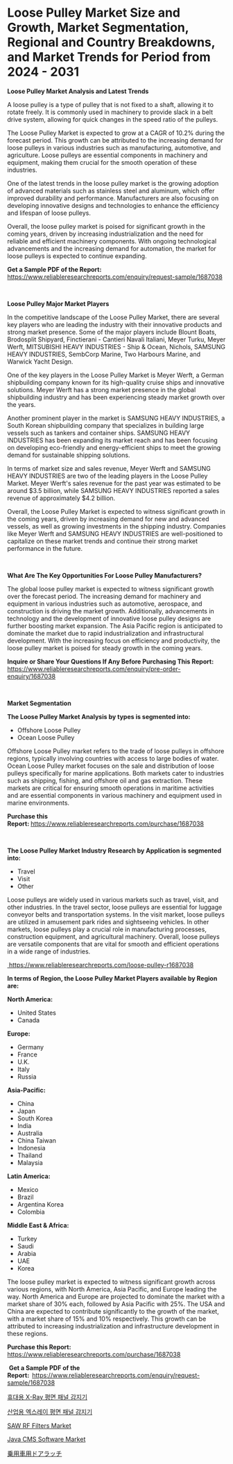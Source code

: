 <p><h1>Loose Pulley Market Size and Growth, Market Segmentation, Regional and Country Breakdowns, and Market Trends for Period from 2024 -  2031</h1></p><p><strong>Loose Pulley Market Analysis and Latest Trends</strong></p>
<p><p>A loose pulley is a type of pulley that is not fixed to a shaft, allowing it to rotate freely. It is commonly used in machinery to provide slack in a belt drive system, allowing for quick changes in the speed ratio of the pulleys.</p><p>The Loose Pulley Market is expected to grow at a CAGR of 10.2% during the forecast period. This growth can be attributed to the increasing demand for loose pulleys in various industries such as manufacturing, automotive, and agriculture. Loose pulleys are essential components in machinery and equipment, making them crucial for the smooth operation of these industries.</p><p>One of the latest trends in the loose pulley market is the growing adoption of advanced materials such as stainless steel and aluminum, which offer improved durability and performance. Manufacturers are also focusing on developing innovative designs and technologies to enhance the efficiency and lifespan of loose pulleys.</p><p>Overall, the loose pulley market is poised for significant growth in the coming years, driven by increasing industrialization and the need for reliable and efficient machinery components. With ongoing technological advancements and the increasing demand for automation, the market for loose pulleys is expected to continue expanding.</p></p>
<p><strong>Get a Sample PDF of the Report:&nbsp;</strong> <a href="https://www.reliableresearchreports.com/enquiry/request-sample/1687038">https://www.reliableresearchreports.com/enquiry/request-sample/1687038</a></p>
<p>&nbsp;</p>
<p><strong>Loose Pulley Major Market Players</strong></p>
<p><p>In the competitive landscape of the Loose Pulley Market, there are several key players who are leading the industry with their innovative products and strong market presence. Some of the major players include Blount Boats, Brodosplit Shipyard, Finctierani - Cantieri Navali Italiani, Meyer Turku, Meyer Werft, MITSUBISHI HEAVY INDUSTRIES - Ship & Ocean, Nichols, SAMSUNG HEAVY INDUSTRIES, SembCorp Marine, Two Harbours Marine, and Warwick Yacht Design.</p><p>One of the key players in the Loose Pulley Market is Meyer Werft, a German shipbuilding company known for its high-quality cruise ships and innovative solutions. Meyer Werft has a strong market presence in the global shipbuilding industry and has been experiencing steady market growth over the years.</p><p>Another prominent player in the market is SAMSUNG HEAVY INDUSTRIES, a South Korean shipbuilding company that specializes in building large vessels such as tankers and container ships. SAMSUNG HEAVY INDUSTRIES has been expanding its market reach and has been focusing on developing eco-friendly and energy-efficient ships to meet the growing demand for sustainable shipping solutions.</p><p>In terms of market size and sales revenue, Meyer Werft and SAMSUNG HEAVY INDUSTRIES are two of the leading players in the Loose Pulley Market. Meyer Werft's sales revenue for the past year was estimated to be around $3.5 billion, while SAMSUNG HEAVY INDUSTRIES reported a sales revenue of approximately $4.2 billion.</p><p>Overall, the Loose Pulley Market is expected to witness significant growth in the coming years, driven by increasing demand for new and advanced vessels, as well as growing investments in the shipping industry. Companies like Meyer Werft and SAMSUNG HEAVY INDUSTRIES are well-positioned to capitalize on these market trends and continue their strong market performance in the future.</p></p>
<p>&nbsp;</p>
<p><strong>What Are The Key Opportunities For Loose Pulley Manufacturers?</strong></p>
<p><p>The global loose pulley market is expected to witness significant growth over the forecast period. The increasing demand for machinery and equipment in various industries such as automotive, aerospace, and construction is driving the market growth. Additionally, advancements in technology and the development of innovative loose pulley designs are further boosting market expansion. The Asia Pacific region is anticipated to dominate the market due to rapid industrialization and infrastructural development. With the increasing focus on efficiency and productivity, the loose pulley market is poised for steady growth in the coming years.</p></p>
<p><strong>Inquire or Share Your Questions If Any Before Purchasing This Report:</strong> <a href="https://www.reliableresearchreports.com/enquiry/pre-order-enquiry/1687038">https://www.reliableresearchreports.com/enquiry/pre-order-enquiry/1687038</a></p>
<p>&nbsp;</p>
<p><strong>Market Segmentation</strong></p>
<p><strong>The Loose Pulley Market Analysis by types is segmented into:</strong></p>
<p><ul><li>Offshore Loose Pulley</li><li>Ocean Loose Pulley</li></ul></p>
<p><p>Offshore Loose Pulley market refers to the trade of loose pulleys in offshore regions, typically involving countries with access to large bodies of water. Ocean Loose Pulley market focuses on the sale and distribution of loose pulleys specifically for marine applications. Both markets cater to industries such as shipping, fishing, and offshore oil and gas extraction. These markets are critical for ensuring smooth operations in maritime activities and are essential components in various machinery and equipment used in marine environments.</p></p>
<p><strong>Purchase this Report:&nbsp;</strong><a href="https://www.reliableresearchreports.com/purchase/1687038">https://www.reliableresearchreports.com/purchase/1687038</a></p>
<p>&nbsp;</p>
<p><strong>The Loose Pulley Market Industry Research by Application is segmented into:</strong></p>
<p><ul><li>Travel</li><li>Visit</li><li>Other</li></ul></p>
<p><p>Loose pulleys are widely used in various markets such as travel, visit, and other industries. In the travel sector, loose pulleys are essential for luggage conveyor belts and transportation systems. In the visit market, loose pulleys are utilized in amusement park rides and sightseeing vehicles. In other markets, loose pulleys play a crucial role in manufacturing processes, construction equipment, and agricultural machinery. Overall, loose pulleys are versatile components that are vital for smooth and efficient operations in a wide range of industries.</p></p>
<p><a href="https://www.reliableresearchreports.com/loose-pulley-r1687038">&nbsp;https://www.reliableresearchreports.com/loose-pulley-r1687038</a></p>
<p><strong>In terms of Region, the Loose Pulley Market Players available by Region are:</strong></p>
<p>
    <p> <strong> North America: </strong>
        <ul>
            <li>United States</li>
            <li>Canada</li>
        </ul>
        </p> 
    <p> <strong> Europe: </strong>
        <ul>
            <li>Germany</li>
            <li>France</li>
            <li>U.K.</li>
            <li>Italy</li>
            <li>Russia</li>
        </ul>
        </p> 
    <p> <strong> Asia-Pacific: </strong>
        <ul>
            <li>China</li>
            <li>Japan</li>
            <li>South Korea</li>
            <li>India</li>
            <li>Australia</li>
            <li>China Taiwan</li>
            <li>Indonesia</li>
            <li>Thailand</li>
            <li>Malaysia</li>
        </ul>
        </p> 
    <p> <strong> Latin America: </strong>
        <ul>
            <li>Mexico</li>
            <li>Brazil</li>
            <li>Argentina Korea</li>
            <li>Colombia</li>
        </ul>
        </p> 
    <p> <strong> Middle East & Africa: </strong>
        <ul>
            <li>Turkey</li>
            <li>Saudi</li>
            <li>Arabia</li>
            <li>UAE</li>
            <li>Korea</li>
        </ul>
    </p>
    </p>
<p><p>The loose pulley market is expected to witness significant growth across various regions, with North America, Asia Pacific, and Europe leading the way. North America and Europe are projected to dominate the market with a market share of 30% each, followed by Asia Pacific with 25%. The USA and China are expected to contribute significantly to the growth of the market, with a market share of 15% and 10% respectively. This growth can be attributed to increasing industrialization and infrastructure development in these regions.</p></p>
<p><strong>Purchase this Report: </strong><a href="https://www.reliableresearchreports.com/purchase/1687038">https://www.reliableresearchreports.com/purchase/1687038</a></p>
<p>&nbsp;<strong>Get a Sample PDF of the Report:&nbsp;&nbsp;</strong><a href="https://www.reliableresearchreports.com/enquiry/request-sample/1687038">https://www.reliableresearchreports.com/enquiry/request-sample/1687038</a></p>
<p><strong></strong></p>
<p><p><a href="https://github.com/vsap75a286l/Market-Research-Report-List-2/blob/main/3474532106206.md">휴대용 X-Ray 평면 패널 감지기</a></p><p><a href="https://github.com/idcefvhkdut6/Market-Research-Report-List-2/blob/main/5704833106205.md">산업용 엑스레이 평면 패널 감지기</a></p><p><a href="https://issuu.com/reportprime-2/docs/saw-rf-filters-market-size-2030.pptx">SAW RF Filters Market</a></p><p><a href="https://github.com/Valeridd446677/Market-Research-Report-List-1/blob/main/java-cms-software-market.md">Java CMS Software Market</a></p><p><a href="https://github.com/VinceMarvin1/Market-Research-Report-List-1/blob/main/2593663111272.md">乗用車用ドアラッチ</a></p></p>